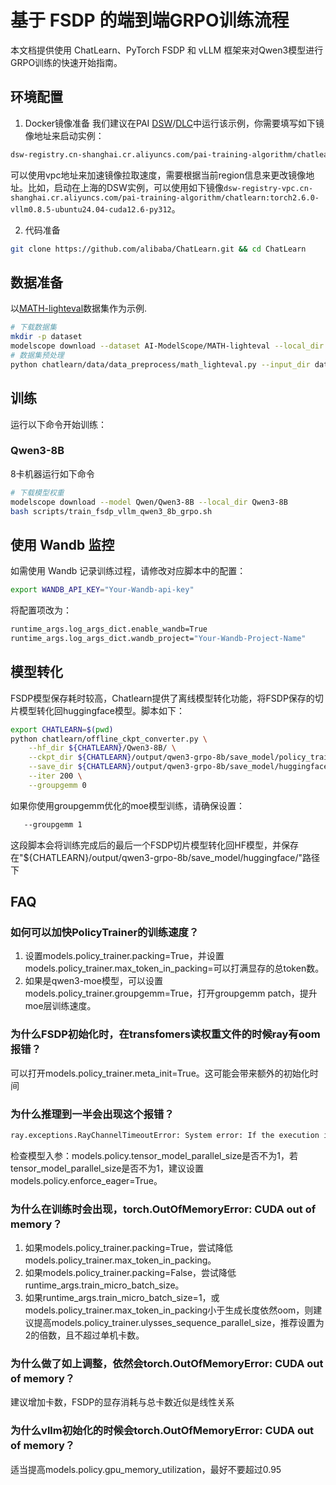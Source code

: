 # 基于 FSDP 的端到端GRPO训练流程

本文档提供使用 ChatLearn、PyTorch FSDP 和 vLLM 框架来对Qwen3模型进行GRPO训练的快速开始指南。

## 环境配置
1. Docker镜像准备
我们建议在PAI [DSW](https://help.aliyun.com/zh/pai/user-guide/create-and-manage-dsw-instances/)/[DLC](https://help.aliyun.com/zh/pai/user-guide/create-a-training-task?spm=a2c4g.11186623.help-menu-30347.d_3_3_5_5.2dfb1925l3QjwG)中运行该示例，你需要填写如下镜像地址来启动实例：
```bash
dsw-registry.cn-shanghai.cr.aliyuncs.com/pai-training-algorithm/chatlearn:torch2.6.0-vllm0.8.5-ubuntu24.04-cuda12.6-py312
```

可以使用vpc地址来加速镜像拉取速度，需要根据当前region信息来更改镜像地址。比如，启动在上海的DSW实例，可以使用如下镜像`dsw-registry-vpc.cn-shanghai.cr.aliyuncs.com/pai-training-algorithm/chatlearn:torch2.6.0-vllm0.8.5-ubuntu24.04-cuda12.6-py312`。

2. 代码准备

```bash
git clone https://github.com/alibaba/ChatLearn.git && cd ChatLearn
```

## 数据准备
以[MATH-lighteval](https://www.modelscope.cn/datasets/AI-ModelScope/MATH-lighteval)数据集作为示例.
```bash
# 下载数据集
mkdir -p dataset
modelscope download --dataset AI-ModelScope/MATH-lighteval --local_dir dataset/MATH-lighteval
# 数据集预处理
python chatlearn/data/data_preprocess/math_lighteval.py --input_dir dataset/MATH-lighteval --local_dir dataset/MATH-lighteval
```

## 训练
运行以下命令开始训练：

### Qwen3-8B
8卡机器运行如下命令
```bash
# 下载模型权重
modelscope download --model Qwen/Qwen3-8B --local_dir Qwen3-8B
bash scripts/train_fsdp_vllm_qwen3_8b_grpo.sh
```

## 使用 Wandb 监控
如需使用 Wandb 记录训练过程，请修改对应脚本中的配置：

```bash
export WANDB_API_KEY="Your-Wandb-api-key"
```
将配置项改为：
```bash
runtime_args.log_args_dict.enable_wandb=True
runtime_args.log_args_dict.wandb_project="Your-Wandb-Project-Name"
```

## 模型转化
FSDP模型保存耗时较高，Chatlearn提供了离线模型转化功能，将FSDP保存的切片模型转化回huggingface模型。脚本如下：
```bash
export CHATLEARN=$(pwd)
python chatlearn/offline_ckpt_converter.py \
    --hf_dir ${CHATLEARN}/Qwen3-8B/ \
    --ckpt_dir ${CHATLEARN}/output/qwen3-grpo-8b/save_model/policy_trainer \
    --save_dir ${CHATLEARN}/output/qwen3-grpo-8b/save_model/huggingface/ \
    --iter 200 \
    --groupgemm 0
```
如果你使用groupgemm优化的moe模型训练，请确保设置：
```bash
   --groupgemm 1
```
这段脚本会将训练完成后的最后一个FSDP切片模型转化回HF模型，并保存在"${CHATLEARN}/output/qwen3-grpo-8b/save_model/huggingface/"路径下

## FAQ
### 如何可以加快PolicyTrainer的训练速度？
1. 设置models.policy_trainer.packing=True，并设置models.policy_trainer.max_token_in_packing=可以打满显存的总token数。
2. 如果是qwen3-moe模型，可以设置models.policy_trainer.groupgemm=True，打开groupgemm patch，提升moe层训练速度。
### 为什么FSDP初始化时，在transfomers读权重文件的时候ray有oom报错？
可以打开models.policy_trainer.meta_init=True。这可能会带来额外的初始化时间
### 为什么推理到一半会出现这个报错？
```bash
ray.exceptions.RayChannelTimeoutError: System error: If the execution is expected to take a long time, increase RAY_CGRAPH_get_timeout which is currently 10 seconds. Otherwise, this may indicate that the execution is hanging.
```
检查模型入参：models.policy.tensor_model_parallel_size是否不为1，若tensor_model_parallel_size是否不为1，建议设置models.policy.enforce_eager=True。
### 为什么在训练时会出现，torch.OutOfMemoryError: CUDA out of memory？
1. 如果models.policy_trainer.packing=True，尝试降低models.policy_trainer.max_token_in_packing。
2. 如果models.policy_trainer.packing=False，尝试降低runtime_args.train_micro_batch_size。
3. 如果runtime_args.train_micro_batch_size=1，或models.policy_trainer.max_token_in_packing小于生成长度依然oom，则建议提高models.policy_trainer.ulysses_sequence_parallel_size，推荐设置为2的倍数，且不超过单机卡数。
### 为什么做了如上调整，依然会torch.OutOfMemoryError: CUDA out of memory？
建议增加卡数，FSDP的显存消耗与总卡数近似是线性关系
### 为什么vllm初始化的时候会torch.OutOfMemoryError: CUDA out of memory？
适当提高models.policy.gpu_memory_utilization，最好不要超过0.95
